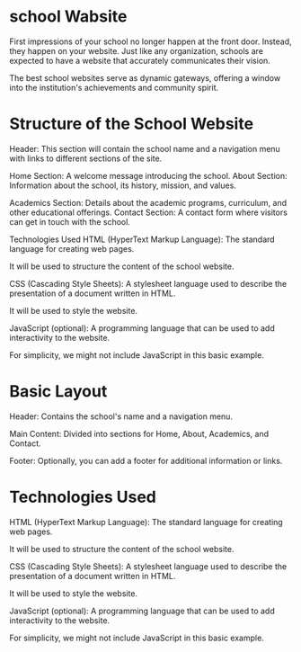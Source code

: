 
# school Wabsite 

First impressions of your school no longer happen at the front door. Instead, they happen on your website. Just like any organization, schools are expected to have a website that accurately communicates their vision. 

The best school websites serve as dynamic gateways, offering a window into the institution's achievements and community spirit.


    

# Structure of the School Website

Header: This section will contain the school name and a navigation menu with links to different sections of the site.

Home Section: A welcome message introducing the school.
About Section: Information about the school, its history, mission, and values.

Academics Section: Details about the academic programs, curriculum, and other educational offerings.
Contact Section: A contact form where visitors can get in touch with the school.

Technologies Used
HTML (HyperText Markup Language): The standard language for creating web pages. 

It will be used to structure the content of the school website.

CSS (Cascading Style Sheets): A stylesheet language used to describe the presentation of a document written in HTML. 

It will be used to style the website.

JavaScript (optional): A programming language that can be used to add interactivity to the website. 

For simplicity, we might not include JavaScript in this basic example.


# Basic Layout

Header: Contains the school's name and a navigation menu.

Main Content: Divided into sections for Home, About, Academics, and Contact.

Footer: Optionally, you can add a footer for additional information or links.

# Technologies Used

HTML (HyperText Markup Language): The standard language for creating web pages. 

It will be used to structure the content of the school website.

CSS (Cascading Style Sheets): A stylesheet language used to describe the presentation of a document written in HTML. 

It will be used to style the website.

JavaScript (optional): A programming language that can be used to add interactivity to the website. 

For simplicity, we might not include JavaScript in this basic example.


